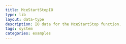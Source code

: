 ```yaml
---
title: MceStartStopIO
type: lib
layout: data-type
description: IO data for the MceStartStop function.
tags: system
categories: examples
---
```

